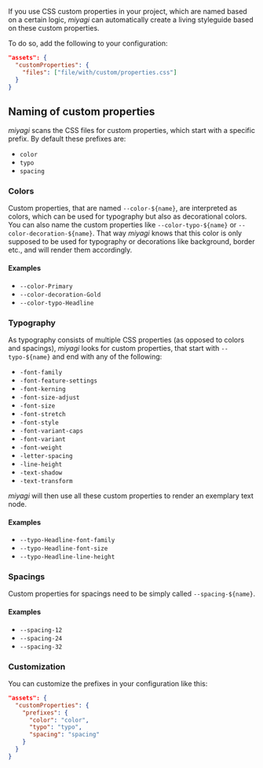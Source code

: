 If you use CSS custom properties in your project, which are named based on a certain logic, _miyagi_ can automatically create a living styleguide based on these custom properties.

To do so, add the following to your configuration:

```json
"assets": {
  "customProperties": {
    "files": ["file/with/custom/properties.css"]
  }
}
```

## Naming of custom properties

_miyagi_ scans the CSS files for custom properties, which start with a specific prefix. By default these prefixes are:

- `color`
- `typo`
- `spacing`

### Colors

Custom properties, that are named `--color-${name}`, are interpreted as colors, which can be used for typography but also as decorational colors.
You can also name the custom properties like `--color-typo-${name}` or `--color-decoration-${name}`. That way _miyagi_ knows that this color is only supposed to be used for typography or decorations like background, border etc., and will render them accordingly.

#### Examples

- `--color-Primary`
- `--color-decoration-Gold`
- `--color-typo-Headline`

### Typography

As typography consists of multiple CSS properties (as opposed to colors and spacings), _miyagi_ looks for custom properties, that start with `--typo-${name}` and end with any of the following:

- `-font-family`
- `-font-feature-settings`
- `-font-kerning`
- `-font-size-adjust`
- `-font-size`
- `-font-stretch`
- `-font-style`
- `-font-variant-caps`
- `-font-variant`
- `-font-weight`
- `-letter-spacing`
- `-line-height`
- `-text-shadow`
- `-text-transform`

_miyagi_ will then use all these custom properties to render an exemplary text node.

#### Examples

- `--typo-Headline-font-family`
- `--typo-Headline-font-size`
- `--typo-Headline-line-height`

### Spacings

Custom properties for spacings need to be simply called `--spacing-${name}`.

#### Examples

- `--spacing-12`
- `--spacing-24`
- `--spacing-32`

### Customization

You can customize the prefixes in your configuration like this:

```json
"assets": {
  "customProperties": {
    "prefixes": {
      "color": "color",
      "typo": "typo",
      "spacing": "spacing"
    }
  }
}
```
